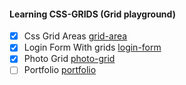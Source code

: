 #### Learning CSS-GRIDS (Grid playground)

- [x] Css Grid Areas [grid-area](grid-area.html)
- [x] Login Form With grids [login-form](login-form.html)
- [x] Photo Grid [photo-grid](photo-grid.html)
- [ ] Portfolio [portfolio](portfolio)